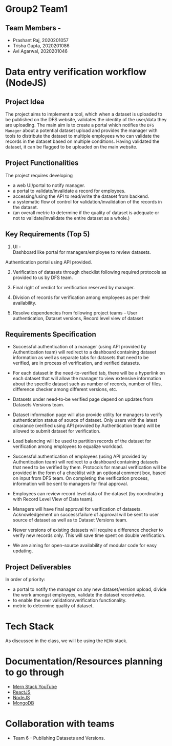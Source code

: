 # Group2 Team1
## Team Members -
* Prashant Raj, 2020201057
* Trisha Gupta, 2020201086
* Avi Agarwal, 2020201046

# Data entry verification workflow (NodeJS)
## Project Idea
The project aims to implement a tool, which when a dataset is uploaded to be published on the DFS website, validates the identity of the user/data they are uploading. The main aim is to create a portal which notifies the `DFS Manager` about a potential dataset upload and provides the manager with tools to distribute the dataset to multiple employees who can validate the records in the dataset based on multiple conditions. Having validated the dataset, it can be flagged to be uploaded on the main website.

## Project Functionalities
The project requires developing
* a web UI/portal to notify manager.
* a portal to validate/invalidate a record for employees.
* accessing/using the API to read/write the dataset from backend.
* a systematic flow of control for validation/invalidation of the records in the dataset.
* (an overall metric to determine if the quality of dataset is adequate or not to validate/invalidate the entire dataset as a whole.)

## Key Requirements (Top 5) 

1. UI -  
Dashboard like portal for managers/employee to review datasets. 

Authentication portal using API provided. 

2. Verification of datasets through checklist following required protocols as provided to us by DFS team.  

3. Final right of verdict for verification reserved by manager. 

4. Division of records for verification among employees as per their availability.  

5. Resolve dependencies from following project teams –  User authentication, Dataset versions, Record level view of dataset 


## Requirements Specification 

* Successful authentication of a manager (using API provided by Authentication team) will redirect to a dashboard containing dataset information as well as separate tabs for datasets that need to be verified, are in process of verification, and verified datasets. 

* For each dataset in the need-to-verified tab, there will be a hyperlink on each dataset that will allow the manager to view extensive information about the specific dataset such as number of records, number of files, difference checker among different versions, etc.  

* Datasets under need-to-be verified page depend on updates from Datasets Versions team. 

* Dataset information page will also provide utility for managers to verify authentication status of source of dataset. Only users with the latest clearance (verified using API provided by Authentication team) will be allowed to submit dataset for verification.  

* Load balancing will be used to partition records of the dataset for verification among employees to equalize workload.  

* Successful authentication of employees (using API provided by Authentication team) will redirect to a dashboard containing datasets that need to be verified by them. Protocols for manual verification will be provided in the form of a checklist with an optional comment box, based on input from DFS team. On completing the verification process, information will be sent to managers for final approval. 

* Employees can review record level data of the dataset (by coordinating with Record Level View of Data team). 

* Managers will have final approval for verification of datasets. Acknowledgement on success/failure of approval will be sent to user source of dataset as well as to Dataset Versions team. 

* Newer versions of existing datasets will require a difference checker to verify new records only. This will save time spent on double verification. 

* We are aiming for open-source availability of modular code for easy updating. 

## Project Deliverables
In order of priority:
* a portal to notify the manager on any new dataset/version upload, divide the work amongst employees, validate the dataset recordwise.
* to enable the user validation/verification functionality.
* metric to determine quality of dataset.

# Tech Stack
As discussed in the class, we will be using the `MERN` stack.

# Documentation/Resources planning to go through
* [Mern Stack YouTube](https://www.youtube.com/watch?v=7CqJlxBYj-M)
* [ReactJS](https://reactjs.org/tutorial/tutorial.html)
* [NodeJS](https://nodejs.dev/learn)
* [MongoDB](https://docs.mongodb.com/manual/tutorial/getting-started/)

# Collaboration with teams
* Team 6 - Publishing Datasets and Versions.